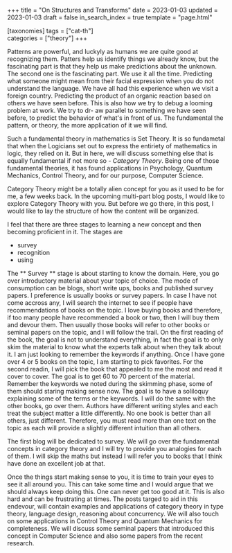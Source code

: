 +++
title = "On Structures and Transforms"
date = 2023-01-03
updated = 2023-01-03
draft = false
in_search_index = true
template = "page.html"

[taxonomies]
  tags = ["cat-th"]    
  categories = ["theory"]
+++

Patterns are powerful, and luckyly as humans we are quite good at recognizing them. Patters help us
identify things we already know, but the fascinating part is that they help us make predictions about
the unknown. The second one is the fascinating part. We use it all the time. Predicting what someone
might mean from their facial expression when you do not understand the language. We have all had this
experience when we visit a foreign country. Predicting the product of an organic reaction based on
others we have seen before. This is also how we try to debug a looming problem at work. We try to dr-
aw parallel to something we have seen before, to predict the behavior of what's in front of us. The
fundamental the pattern, or theory, the more application of it we will find.

Such a fundamental theory in mathematics is Set Theory. It is so fundametal that when the Logicians
set out to express the entiriety of mathematics in logic, they relied on it. But in here, we will
discuss something else that is equally fundamental if not more so - *Category Theory*. Being one of
those fundamental theories, it has found applications in Psychology, Quantum Mechanics, Control
Theory, and for our purpose, Computer Science.

Category Theory might be a totally alien concept for you as it used to be for me, a few weeks back.
In the upcoming multi-part blog posts, I would like to explore Category Theory with you. But before
we go there, in this post, I would like to lay the structure of how the content will be organized.

I feel that there are three stages to learning a new concept and then becoming proficient in it. The
stages are
- survey
- recognition
- using

The ** Survey ** stage is about starting to know the domain. Here, you go over introductory material
about your topic of choice. The mode of consumption can be blogs, short write ups, books and published
survey papers. I preference is usually books or survey papers. In case I have not come accross any,
I will search the internet to see if people have recommendations of books on the topic. I love buying
books and therefore, if too many people have recommended a book or two, then I will buy them and devour
them. Then usually those books will refer to other books or seminal papers on the topic, and I will
follow the trail. On the first reading of the book, the goal is not to understand everything, in fact
the goal is to only skim the material to know what the experts talk about when they talk about it.
I am just looking to remember the keywords if anything. Once I have gone over 4 or 5 books on the topic,
I am starting to pick favorites. For the second readin, I will pick the book that appealed to me the
most and read it cover to cover. The goal is to get 60 to 70 percent of the material. Remember the 
keywords we noted during the skimming phase, some of them should staring making sense now. The goal
is to have a soliloquy explaining some of the terms or the keywords. I will do the same with the
other books, go over them. Authors have different writing styles and each treat the subject matter
a little differently. No one book is better than all others, just different. Therefore, you must read
more than one text on the topic as each will provide a slightly different intuition than all others.

The first blog will be dedicated to survey. We will go over the fundamental concepts in category theory
and I will try to provide you analogies for each of them. I will skip the maths but instead I will refer
you to books that I think have done an excellent job at that.

Once the things start making sense to you, it is time to train your eyes to see it all around you.
This can take some time and I would argue that we should always keep doing this. One can never get
too good at it. This is also hard and can be frustrating at times. The posts targed to aid in this
endevour, will contain examples and applications of category theory in type theory, language design,
reasoning about concurrency. We will also touch on some applications in Control Theory and Quantum
Mechanics for completeness. We will discuss some seminal papers that introduced this concept in 
Computer Science and also some papers from the recent research.





